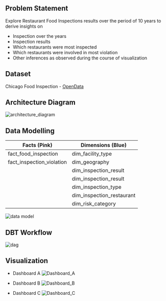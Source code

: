## Problem Statement
Explore Restaurant Food Inspections results over the period of 10 years to derive insights on

- Inspection over the years
- Inspection results
- Which restaurants were most inspected
- Which restaurants were involved in most violation
- Other inferences as observed during the course of visualization

## Dataset
Chicago Food Inspection - [OpenData](https://data.cityofchicago.org/Health-Human-Services/Food-Inspections/4ijn-s7e5)

## Architecture Diagram
![architecture_diagram](https://github.com/dev-kudli/Food-Inspection-USA/assets/53204171/05ed1d01-f9e5-4ca9-97b2-898b26855c88)

## Data Modelling

| Facts (Pink) | Dimensions (Blue) |
| ------------- | ------------- |
| fact_food_inspection | dim_facility_type |
| fact_inspection_violation  | dim_geography |
|  | dim_inspection_result |
|  | dim_inspection_result |
|  | dim_inspection_type |
|  | dim_inspection_restaurant |
|  | dim_risk_category |

![data model](https://github.com/dev-kudli/Food-Inspection-USA/assets/53204171/95ec58e2-8baf-467d-a0ae-073fe14dad11)

## DBT Workflow
![dag](https://github.com/dev-kudli/Food-Inspection-USA/assets/53204171/2f3821b2-5b9e-4126-871d-82bbbadf56e5)

## Visualization
- Dashboard A
![Dashboard_A](https://github.com/dev-kudli/Food-Inspection-USA/assets/53204171/3762eea4-b265-44a3-8521-d5110df2d161)

- Dashboard B
![Dashboard_B](https://github.com/dev-kudli/Food-Inspection-USA/assets/53204171/97d2d586-7c2a-4251-89d6-e429a5440ceb)

- Dashboard C
![Dashboard_C](https://github.com/dev-kudli/Food-Inspection-USA/assets/53204171/9da65495-7f16-48cb-853b-88a5838bc29c)
